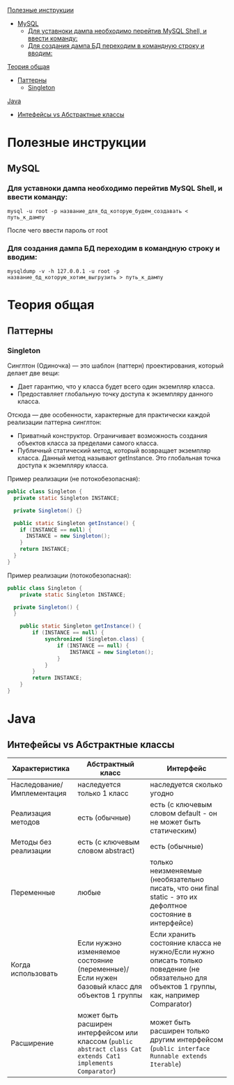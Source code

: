 [Полезные инструкции](#-------------------)
  - [MySQL](#mysql)
    + [Для уставноки дампа необходимо перейтив MySQL Shell, и ввести команду:](https://github.com/KirillUsckov/olya/tree/main#%D0%BF%D0%B0%D1%82%D1%82%D0%B5%D1%80%D0%BD%D1%8B)
    + [Для создания дампа БД переходим в командную строку и вводим:](https://github.com/KirillUsckov/olya/tree/main#%D0%BF%D0%B0%D1%82%D1%82%D0%B5%D1%80%D0%BD%D1%8B)

[Теория общая](https://github.com/KirillUsckov/olya/tree/main#%D1%82%D0%B5%D0%BE%D1%80%D0%B8%D1%8F-%D0%BE%D0%B1%D1%89%D0%B0%D1%8F)
  - [Паттерны](https://github.com/KirillUsckov/olya/tree/main#%D0%BF%D0%B0%D1%82%D1%82%D0%B5%D1%80%D0%BD%D1%8B)
    + [Singleton](#singleton)

[Java](#java)
  - [Интефейсы vs Абстрактные классы](https://github.com/KirillUsckov/olya/tree/main#%D0%BF%D0%B0%D1%82%D1%82%D0%B5%D1%80%D0%BD%D1%8B)


# Полезные инструкции
## MySQL 
### Для уставноки дампа необходимо перейтив MySQL Shell, и ввести команду:

```mysql -u root -p название_для_бд_которую_будем_создавать < путь_к_дампу```

После чего ввести пароль от root

### Для создания дампа БД переходим в командную строку и вводим:
```mysqldump -v -h 127.0.0.1 -u root -p название_бд_которую_хотим_выгрузить > путь_к_дампу```

# Теория общая 

## Паттерны

### Singleton
Cинглтон (Одиночка) — это шаблон (паттерн) проектирования, который делает две вещи:
- Дает гарантию, что у класса будет всего один экземпляр класса.
- Предоставляет глобальную точку доступа к экземпляру данного класса.

Отсюда — две особенности, характерные для практически каждой реализации паттерна синглтон: 
- Приватный конструктор. Ограничивает возможность создания объектов класса за пределами самого класса.
- Публичный статический метод, который возвращает экземпляр класса. Данный метод называют getInstance. Это глобальная точка доступа к экземпляру класса.

Пример реализации (не потокобезопасная):
```Java
public class Singleton {
  private static Singleton INSTANCE;

  private Singleton() {}

  public static Singleton getInstance() {
    if (INSTANCE == null) {
      INSTANCE = new Singleton();
    }
    return INSTANCE;
  }
}
```

Пример реализации (потокобезопасная):
```Java
public class Singleton {
    private static Singleton INSTANCE;

  private Singleton() {
  }

    public static Singleton getInstance() {
        if (INSTANCE == null) {
            synchronized (Singleton.class) {
                if (INSTANCE == null) {
                    INSTANCE = new Singleton();
                }
            }
        }
        return INSTANCE;
    }
}
```

# Java

## Интефейсы vs Абстрактные классы

| Характеристика | Абстрактный класс | Интерфейс |
| ------ | ------ | ------ |
| Наследование/Имплементация|наследуется только 1 класс|наследуется сколько угодно|
|Реализация методов|есть (обычные)| есть (с ключевым словом default - он не может быть статическим)|
Методы без реализации| есть (с ключевым словом abstract)|есть (обычные)|
|Переменные|любые|только неизменяемые (необязательно писать, что они final static - это их дефолтное состояние в интерфейсе)|
|Когда использовать|Если нужэно изменяемое состояние (переменные)/Если нужен базовый класс для объектов 1 группы|Если хранить состояние класса не нужно/Если нужно описать только поведение (не обязательно для объектов 1 группы, как, например Comparator)|
|Расширение|может быть расширен интерфейсом или классом (```public abstract class Cat extends Cat1 implements Comparator```)|может быть расширен только другим интерфейсом (```public interface Runnable extends Iterable```)|
